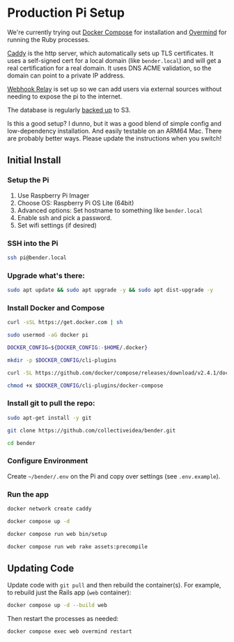 # Production Pi Setup

We're currently trying out [Docker Compose](https://docs.docker.com/compose/) for installation and [Overmind](https://github.com/DarthSim/overmind) for running the Ruby processes.

[Caddy](http://caddyserver.com) is the http server, which automatically sets up TLS certificates. It uses a self-signed cert for a local domain (like `bender.local`) and will get a real certification for a real domain. It uses DNS ACME validation, so the domain can point to a private IP address.

[Webhook Relay](http://webhookrelay.com) is set up so we can add users via external sources without needing to expose the pi to the internet.

The database is regularly [backed up](https://github.com/codestation/go-s3-backup) to S3.

Is this a good setup? I dunno, but it was a good blend of simple config and low-dependency installation. And easily testable on an ARM64 Mac. There are probably better ways. Please update the instructions when you switch!

## Initial Install

### Setup the Pi

1. Use Raspberry Pi Imager
2. Choose OS: Raspberry Pi OS Lite (64bit)
3. Advanced options: Set hostname to something like `bender.local`
4. Enable ssh and pick a password.
5. Set wifi settings (if desired)


### SSH into the Pi

```bash
ssh pi@bender.local
```

### Upgrade what's there:

```bash
sudo apt update && sudo apt upgrade -y && sudo apt dist-upgrade -y
```

### Install Docker and Compose

```bash
curl -sSL https://get.docker.com | sh
```

```bash
sudo usermod -aG docker pi
```

```bash
DOCKER_CONFIG=${DOCKER_CONFIG:-$HOME/.docker}
```

```bash
mkdir -p $DOCKER_CONFIG/cli-plugins
```

```bash
curl -SL https://github.com/docker/compose/releases/download/v2.4.1/docker-compose-linux-aarch64 -o $DOCKER_CONFIG/cli-plugins/docker-compose
```

```bash
chmod +x $DOCKER_CONFIG/cli-plugins/docker-compose
```

### Install git to pull the repo:

```bash
sudo apt-get install -y git
```

```bash
git clone https://github.com/collectiveidea/bender.git
```

```bash
cd bender
```

### Configure Environment

Create `~/bender/.env` on the Pi and copy over settings (see `.env.example`).

### Run the app

```bash
docker network create caddy
```

```bash
docker compose up -d
```

```bash
docker compose run web bin/setup
```

```bash
docker compose run web rake assets:precompile
```

## Updating Code

Update code with `git pull` and then rebuild the container(s). For example, to rebuild just the Rails app (`web` container):

```bash
docker compose up -d --build web
````

Then restart the processes as needed:

```bash
docker compose exec web overmind restart
````
